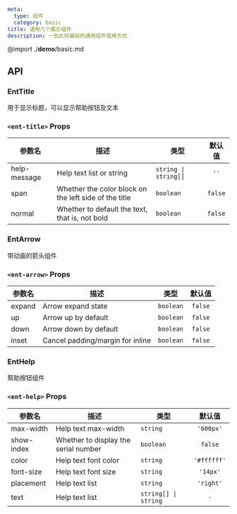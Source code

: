 ```yaml
meta:
  type: 组件
  category: basic
title: 通用几个展示组件
description: 一些比较基础的通用组件使用方式
```

@import ./__demo__/basic.md

## API

### EntTitle
用于显示标题，可以显示帮助按钮及文本


### `<ent-title>` Props

|参数名|描述|类型|默认值|
|---|---|---|:---:|
|help-message|Help text list or string|`string \| string[]`|`''`|
|span|Whether the color block on the left side of the title|`boolean`|`false`|
|normal|Whether to default the text, that is, not bold|`boolean`|`false`|



### EntArrow
带动画的箭头组件


### `<ent-arrow>` Props

|参数名|描述|类型|默认值|
|---|---|---|:---:|
|expand|Arrow expand state|`boolean`|`false`|
|up|Arrow up by default|`boolean`|`false`|
|down|Arrow down by default|`boolean`|`false`|
|inset|Cancel padding/margin for inline|`boolean`|`false`|



### EntHelp
帮助按钮组件


### `<ent-help>` Props

|参数名|描述|类型|默认值|
|---|---|---|:---:|
|max-width|Help text max-width|`string`|`'600px'`|
|show-index|Whether to display the serial number|`boolean`|`false`|
|color|Help text font color|`string`|`'#ffffff'`|
|font-size|Help text font size|`string`|`'14px'`|
|placement|Help text list|`string`|`'right'`|
|text|Help text list|`string[] \| string`|`-`|


